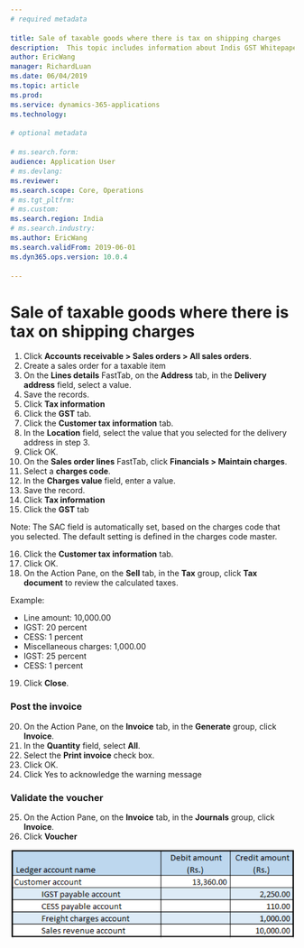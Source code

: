 ```yaml
---
# required metadata

title: Sale of taxable goods where there is tax on shipping charges
description:  This topic includes information about Indis GST Whitepaper in Microsoft Dynamics 365 for Finance and Operations.
author: EricWang
manager: RichardLuan
ms.date: 06/04/2019
ms.topic: article
ms.prod: 
ms.service: dynamics-365-applications
ms.technology: 

# optional metadata

# ms.search.form: 
audience: Application User
# ms.devlang: 
ms.reviewer: 
ms.search.scope: Core, Operations
# ms.tgt_pltfrm: 
# ms.custom: 
ms.search.region: India
# ms.search.industry: 
ms.author: EricWang
ms.search.validFrom: 2019-06-01
ms.dyn365.ops.version: 10.0.4

---
```


# Sale of taxable goods where there is tax on shipping charges

1. Click **Accounts receivable > Sales orders > All sales orders**.
2. Create a sales order for a taxable item
3. On the **Lines details** FastTab, on the **Address** tab, in the **Delivery address** field, select a value.
4. Save the records.
5. Click **Tax information**
6. Click the **GST** tab.
7. Click the **Customer tax information** tab.
8. In the **Location** field, select the value that you selected for the delivery address in step 3.
9. Click OK.
10. On the **Sales order lines** FastTab, click **Financials > Maintain charges**.
11. Select a **charges code**.
12. In the **Charges value** field, enter a value.
13. Save the record.
14. Click **Tax information**
15. Click the **GST** tab

Note: The SAC field is automatically set, based on the charges code that you selected. The default setting is defined in the charges code master.

16. Click the **Customer tax information** tab.
17. Click OK.
18. On the Action Pane, on the **Sell** tab, in the **Tax** group, click **Tax document** to review the calculated taxes.

Example:

- Line amount: 10,000.00
- IGST: 20 percent
- CESS: 1 percent
- Miscellaneous charges: 1,000.00
- IGST: 25 percent
- CESS: 1 percent

19. Click **Close**.

### Post the invoice

20. On the Action Pane, on the **Invoice** tab, in the **Generate** group, click **Invoice**.
21. In the **Quantity** field, select **All**.
22. Select the **Print invoice** check box.
23. Click OK.
24. Click Yes to acknowledge the warning message

### Validate the voucher

25. On the Action Pane, on the **Invoice** tab, in the **Journals** group, click **Invoice**.
26. Click **Voucher**

![](media/Annotation-2019-05-20-152724.png)



